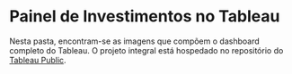# Painel de Investimentos no Tableau

Nesta pasta, encontram-se as imagens que compõem o dashboard completo do Tableau. O projeto integral está hospedado no repositório do [Tableau Public](https://public.tableau.com/app/profile/alexia.santos/viz/PortaldeInvestimentos_16941998867240/Menu).
